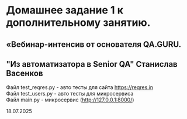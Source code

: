 # Домашнее задание 1 к дополнительному занятию.
## «Вебинар-интенсив от основателя QA.GURU.  
## "Из автоматизатора в Senior QA" Станислав Васенков


Файл test_reqres.py - авто тесты для сайта https://reqres.in  
Файл test_users.py - авто тесты для микросервиса  
Файл main.py - микросервис (http://127.0.0.1:8000/)






18.07.2025 


